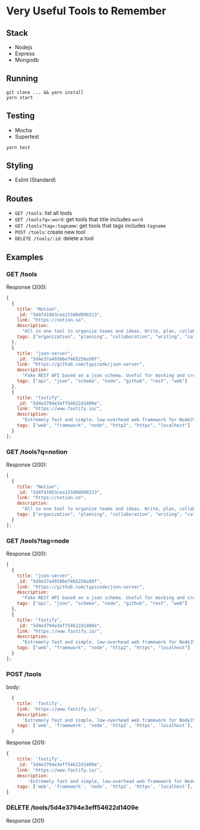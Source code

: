 # Very Useful Tools to Remember

## Stack

- Nodejs
- Express
- Mongodb

## Running

```
git clone ... && yarn install
yarn start
```

## Testing

- Mocha
- Supertest

```
yarn test
```

## Styling

- Eslint (Standard)

## Routes

- `GET /tools`: list all tools
- `GET /tools?q=:word`: get tools that title includes `word`
- `GET /tools?tag=:tagname`: get tools that tags includes `tagname`
- `POST /tools`: create new tool
- `DELETE /tools/:id`: delete a tool

## Examples

### GET /tools

Response (200):

```js
[
  {
    title: "Notion",
    _id: "5d4f419b3cea153d0d090213",
    link: "https://notion.so",
    description:
      "All in one tool to organize teams and ideas. Write, plan, collaborate, and get organized. ",
    tags: ["organization", "planning", "collaboration", "writing", "calendar"]
  },
  {
    title: "json-server",
    _id: "5d4e37a49366e7465256a50f",
    link: "https://github.com/typicode/json-server",
    description:
      "Fake REST API based on a json schema. Useful for mocking and creating APIs for front-end devs to consume in coding challenges.",
    tags: ["api", "json", "schema", "node", "github", "rest", "web"]
  },
  {
    title: "fastify",
    _id: "5d4e3794e3eff54622d1409e",
    link: "https://www.fastify.io/",
    description:
      "Extremely fast and simple, low-overhead web framework for NodeJS. Supports HTTP2.",
    tags: ["web", "framework", "node", "http2", "https", "localhost"]
  }
];
```

### GET /tools?q=notion

Response (200):

```js
[
  {
    title: "Notion",
    _id: "5d4f419b3cea153d0d090213",
    link: "https://notion.so",
    description:
      "All in one tool to organize teams and ideas. Write, plan, collaborate, and get organized. ",
    tags: ["organization", "planning", "collaboration", "writing", "calendar"]
  }
];
```

### GET /tools?tag=node

Response (200):

```js
[
  {
    title: "json-server",
    _id: "5d4e37a49366e7465256a50f",
    link: "https://github.com/typicode/json-server",
    description:
      "Fake REST API based on a json schema. Useful for mocking and creating APIs for front-end devs to consume in coding challenges.",
    tags: ["api", "json", "schema", "node", "github", "rest", "web"]
  },
  {
    title: "fastify",
    _id: "5d4e3794e3eff54622d1409e",
    link: "https://www.fastify.io/",
    description:
      "Extremely fast and simple, low-overhead web framework for NodeJS. Supports HTTP2.",
    tags: ["web", "framework", "node", "http2", "https", "localhost"]
  }
];
```

### POST /tools

body:

```js
  {
    title: 'fastify',
    link: 'https://www.fastify.io/',
    description:
      'Extremely fast and simple, low-overhead web framework for NodeJS. Supports HTTP2.',
    tags: ['web', 'framework', 'node', 'http2', 'https', 'localhost'],
  }
```

Response (201):

```js
{
    title: 'fastify',
    _id: "5d4e3794e3eff54622d1409e",
    link: 'https://www.fastify.io/',
    description:
        'Extremely fast and simple, low-overhead web framework for NodeJS. Supports HTTP2.',
    tags: ['web', 'framework', 'node', 'http2', 'https', 'localhost'],
}
```

### DELETE /tools/5d4e3794e3eff54622d1409e

Response (201)
